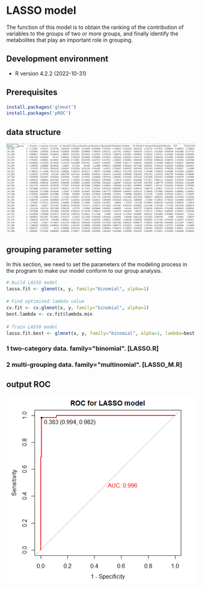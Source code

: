 # LASSO model
The function of this model is to obtain the ranking of the contribution of variables to the groups of two or more groups, and finally identify the metabolites that play an important role in grouping.

## Development environment
* R version 4.2.2 (2022-10-31)

## Prerequisites

```R
install.packages('glmnet')
install.packages('pROC')
```


## data structure

![data](input.png#pic_center)


## grouping parameter setting

In this section, we need to set the parameters of the modeling process in the program to make our model conform to our group analysis.
```R
# build LASSO model
lasso.fit <- glmnet(x, y, family="binomial", alpha=1)

# Find optimized lambda value
cv.fit <- cv.glmnet(x, y, family="binomial", alpha=1)
best.lambda <- cv.fit$lambda.min

# Train LASSO model
lasso.fit.best <- glmnet(x, y, family="binomial", alpha=1, lambda=best.lambda)
```

### 1 two-category data. family="binomial". [LASSO.R]
### 2 multi-grouping data. family="multinomial". [LASSO_M.R]

## output ROC
![ROC](Rplot.png#pic_center)
